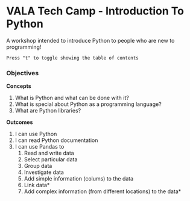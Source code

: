 

VALA Tech Camp - Introduction To Python
==============================

<div class="center important">

A workshop intended to introduce Python to people who are new to programming!

</div>

<div class="important">

~~~{.note .notitle}
Press "t" to toggle showing the table of contents
~~~

</div>

<!--
<div class="center nopad"> ![Workshop](resources/images/altnet.png) </div>
-->

### Objectives

**Concepts**

1) What is Python and what can be done with it?
2) What is special about Python as a programming language?
3) What are Python libraries?

**Outcomes**

1) I can use Python
2) I can read Python documentation
3) I can use Pandas to 
    1) Read and write data
    2) Select particular data
    3) Group data
    4) Investigate data
    5) Add simple information (colums) to the data
    6) Link data*
    7) Add complex information (from different locations) to the data*


